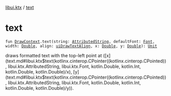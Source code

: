 [libui.ktx](index.md) / [text](./text.md)

# text

`fun `[`DrawContext`](-draw-context.md)`.text(string: `[`AttributedString`](-attributed-string/index.md)`, defaultFont: `[`Font`](-font/index.md)`, width: `[`Double`](https://kotlinlang.org/api/latest/jvm/stdlib/kotlin/-double/index.html)`, align: `[`uiDrawTextAlign`](../libui/ui-draw-text-align.md)`, x: `[`Double`](https://kotlinlang.org/api/latest/jvm/stdlib/kotlin/-double/index.html)`, y: `[`Double`](https://kotlinlang.org/api/latest/jvm/stdlib/kotlin/-double/index.html)`): `[`Unit`](https://kotlinlang.org/api/latest/jvm/stdlib/kotlin/-unit/index.html)

draws formatted text with the top-left point at ([x](text.md#libui.ktx$text(kotlinx.cinterop.CPointer((kotlinx.cinterop.CPointed)), libui.ktx.AttributedString, libui.ktx.Font, kotlin.Double, kotlin.Int, kotlin.Double, kotlin.Double)/x), [y](text.md#libui.ktx$text(kotlinx.cinterop.CPointer((kotlinx.cinterop.CPointed)), libui.ktx.AttributedString, libui.ktx.Font, kotlin.Double, kotlin.Int, kotlin.Double, kotlin.Double)/y)).

